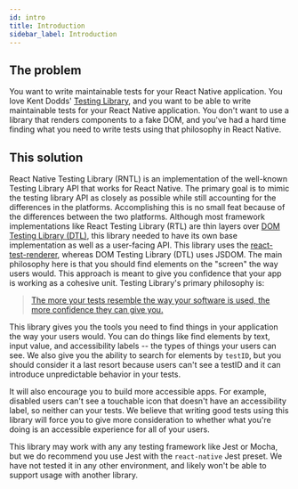 ```yaml
---
id: intro
title: Introduction
sidebar_label: Introduction
---
```


## The problem

You want to write maintainable tests for your React Native application. You love Kent Dodds'
[Testing Library](https://testing-library.com), and you want to be able to write maintainable tests
for your React Native application. You don't want to use a library that renders components to a fake
DOM, and you've had a hard time finding what you need to write tests using that philosophy in React
Native.

## This solution

React Native Testing Library (RNTL) is an implementation of the well-known Testing Library API that works
for React Native. The primary goal is to mimic the testing library API as closely as possible while
still accounting for the differences in the platforms. Accomplishing this is no small feat because
of the differences between the two platforms. Although most framework implementations like React
Testing Library (RTL) are thin layers over [DOM Testing Library (DTL)](https://testing-library.com),
this library needed to have its own base implementation as well as a user-facing API. This library
uses the [react-test-renderer](https://reactjs.org/docs/test-renderer.html), whereas DOM Testing
Library (DTL) uses JSDOM. The main philosophy here is that you should find elements on the "screen"
the way users would. This approach is meant to give you confidence that your app is working as a
cohesive unit. Testing Library's primary philosophy is:

> [The more your tests resemble the way your software is used, the more confidence they can give you.](guiding-principles.md)

This library gives you the tools you need to find things in your application the way your users
would. You can do things like find elements by text, input value, and accessibility labels -- the
types of things your users can see. We also give you the ability to search for elements by `testID`,
but you should consider it a last resort because users can't see a testID and it can introduce
unpredictable behavior in your tests.

It will also encourage you to build more accessible apps. For example, disabled users can't see a
touchable icon that doesn't have an accessibility label, so neither can your tests. We believe that
writing good tests using this library will force you to give more consideration to whether what
you're doing is an accessible experience for all of your users.

This library may work with any any testing framework like Jest or Mocha, but we do recommend you use
Jest with the `react-native` Jest preset. We have not tested it in any other environment, and likely
won't be able to support usage with another library.
